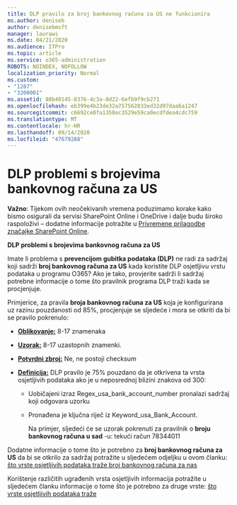 ```yaml
---
title: DLP pravilo za broj bankovnog računa za US ne funkcionira
ms.author: deniseb
author: denisebmsft
manager: laurawi
ms.date: 04/21/2020
ms.audience: ITPro
ms.topic: article
ms.service: o365-administration
ROBOTS: NOINDEX, NOFOLLOW
localization_priority: Normal
ms.custom:
- "1287"
- "3200001"
ms.assetid: 80b40145-8376-4c3a-8d22-6efb9f9cb271
ms.openlocfilehash: eb399e4b23de32a757562833ed32d97daa6a1247
ms.sourcegitcommit: c6692ce0fa1358ec3529e59ca0ecdfdea4cdc759
ms.translationtype: MT
ms.contentlocale: hr-HR
ms.lasthandoff: 09/14/2020
ms.locfileid: "47679288"
---
```

# <a name="dlp-issues-with-us-bank-account-numbers"></a>DLP problemi s brojevima bankovnog računa za US

**Važno**: Tijekom ovih neočekivanih vremena poduzimamo korake kako bismo osigurali da servisi SharePoint Online i OneDrive i dalje budu široko raspoloživi – dodatne informacije potražite u [Privremene prilagodbe značajke SharePoint Online](https://aka.ms/ODSPAdjustments).

**DLP problemi s brojevima bankovnog računa za US**

Imate li problema s **prevencijom gubitka podataka (DLP)** ne radi za sadržaj koji sadrži **broj bankovnog računa za US** kada koristite DLP osjetljivu vrstu podataka u programu O365? Ako je tako, provjerite sadrži li sadržaj potrebne informacije o tome što pravilnik programa DLP traži kada se procjenjuje.
  
Primjerice, za pravila **broja bankovnog računa za US** koja je konfigurirana uz razinu pouzdanosti od 85%, procjenjuje se sljedeće i mora se otkriti da bi se pravilo pokrenulo:
  
- **[Oblikovanje:](https://docs.microsoft.com/microsoft-365/compliance/sensitive-information-type-entity-definitions#format-77)** 8-17 znamenaka

- **[Uzorak:](https://docs.microsoft.com/microsoft-365/compliance/sensitive-information-type-entity-definitions#pattern-77)** 8-17 uzastopnih znamenki.

- **[Potvrdni zbroj:](https://docs.microsoft.com/microsoft-365/compliance/sensitive-information-type-entity-definitions#checksum-76)** Ne, ne postoji checksum

- **[Definicija:](https://docs.microsoft.com/microsoft-365/compliance/sensitive-information-type-entity-definitions)** DLP pravilo je 75% pouzdano da je otkrivena ta vrsta osjetljivih podataka ako je u neposrednoj blizini znakova od 300:

  - Uobičajeni izraz Regex_usa_bank_account_number pronalazi sadržaj koji odgovara uzorku

  - Pronađena je ključna riječ iz Keyword_usa_Bank_Account.

    Na primjer, sljedeći će se uzorak pokrenuti za pravilnik o **broju bankovnog računa u sad** -u: tekući račun 78344011

Dodatne informacije o tome što je potrebno za **broj bankovnog računa za US** da bi se otkrilo za sadržaj potražite u sljedećem odjeljku u ovom članku: [što vrste osjetljivih podataka traže broj bankovnog računa za nas](https://docs.microsoft.com/microsoft-365/compliance/sensitive-information-type-entity-definitions#us-bank-account-number)
  
Korištenje različitih ugrađenih vrsta osjetljivih informacija potražite u sljedećem članku informacije o tome što je potrebno za druge vrste: [što vrste osjetljivih podataka traže](https://docs.microsoft.com/microsoft-365/compliance/sensitive-information-type-entity-definitions)
  